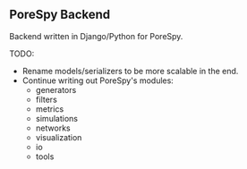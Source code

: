 ## PoreSpy Backend

Backend written in Django/Python for PoreSpy.

TODO:

- Rename models/serializers to be more scalable in the end.
- Continue writing out PoreSpy's modules:
    - generators
    - filters
    - metrics
    - simulations
    - networks
    - visualization
    - io
    - tools

